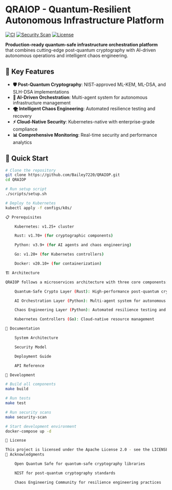 # QRAIOP - Quantum-Resilient Autonomous Infrastructure Platform

[![CI](https://github.com/Bailey7220/QRAIOP/workflows/CI/badge.svg)](https://github.com/Bailey7220/QRAIOP/actions)
[![Security Scan](https://github.com/Bailey7220/QRAIOP/workflows/Security%20Scan/badge.svg)](https://github.com/Bailey7220/QRAIOP/actions)
[![License](https://img.shields.io/badge/License-Apache%202.0-blue.svg)](LICENSE)

**Production-ready quantum-safe infrastructure orchestration platform** that combines cutting-edge post-quantum cryptography with AI-driven autonomous operations and intelligent chaos engineering.

## 🎯 Key Features

- **🛡️ Post-Quantum Cryptography**: NIST-approved ML-KEM, ML-DSA, and SLH-DSA implementations
- **🤖 AI-Driven Orchestration**: Multi-agent system for autonomous infrastructure management
- **🌪️ Intelligent Chaos Engineering**: Automated resilience testing and recovery
- **⚡ Cloud-Native Security**: Kubernetes-native with enterprise-grade compliance
- **📊 Comprehensive Monitoring**: Real-time security and performance analytics

## 🚀 Quick Start

```bash
# Clone the repository
git clone https://github.com/Bailey7220/QRAIOP.git
cd QRAIOP

# Run setup script
./scripts/setup.sh

# Deploy to Kubernetes
kubectl apply -f configs/k8s/

📋 Prerequisites

    Kubernetes: v1.25+ cluster

    Rust: v1.70+ (for cryptographic components)

    Python: v3.9+ (for AI agents and chaos engineering)

    Go: v1.20+ (for Kubernetes controllers)

    Docker: v20.10+ (for containerization)

🏗️ Architecture

QRAIOP follows a microservices architecture with three core components:

    Quantum-Safe Crypto Layer (Rust): High-performance post-quantum cryptographic operations

    AI Orchestration Layer (Python): Multi-agent system for autonomous decision-making

    Chaos Engineering Layer (Python): Automated resilience testing and recovery

    Kubernetes Controllers (Go): Cloud-native resource management

📖 Documentation

    System Architecture

    Security Model

    Deployment Guide

    API Reference

🔧 Development

# Build all components
make build

# Run tests
make test

# Run security scans
make security-scan

# Start development environment
docker-compose up -d

📄 License

This project is licensed under the Apache License 2.0 - see the LICENSE file for details.
🙏 Acknowledgments

    Open Quantum Safe for quantum-safe cryptography libraries

    NIST for post-quantum cryptography standards

    Chaos Engineering Community for resilience engineering practices
